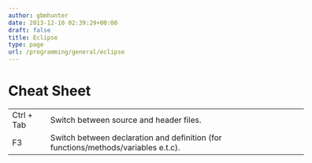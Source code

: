 ```yaml
---
author: gbmhunter
date: 2013-12-10 02:39:29+00:00
draft: false
title: Eclipse
type: page
url: /programming/general/eclipse
---
```


# Cheat Sheet


<table style="width: 600px;" border="0" >
<tbody >
<tr >

<td >Ctrl + Tab
</td>

<td >Switch between source and header files.
</td>
</tr>
<tr >

<td >F3
</td>

<td >Switch between declaration and definition (for functions/methods/variables e.t.c).
</td>
</tr>
</tbody>
</table>
